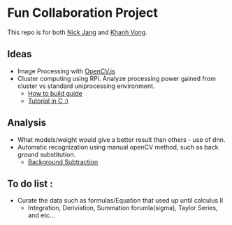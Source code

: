 # Fun Collaboration Project 

This repo is for both [Nick Jang](https://github.com/sjang1594) and [Khanh Vong](https://github.com/kvong).


## Ideas
- Image Processing with [OpenCV.js](https://docs.opencv.org/4.4.0/df/df7/tutorial_js_table_of_contents_setup.html)
- Cluster computing using RPi. Analyze processing power gained from cluster vs standard uniprocessing environment.
   - [How to build guide](https://magpi.raspberrypi.org/articles/build-a-raspberry-pi-cluster-computer)
   - [Tutorial in C :)](https://medium.com/@glmdev/building-a-raspberry-pi-cluster-f5f2446702e8)


## Analysis
- What models/weight would give a better result than others - use of dnn.
- Automatic recognization using manual openCV method, such as back ground substitution.
    * [Background Subtraction](https://docs.opencv.org/3.4/d1/dc5/tutorial_background_subtraction.html)

## To do list : 
- Curate the data such as formulas/Equation that used up until calculus II
    * Integration, Deriviation, Summation forumla(sigma), Taylor Series, and etc...
